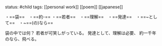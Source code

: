 status: #child 
tags: [[personal work]] [[poem]] [[japanese]]

・==袋==　・==約-== ・==若者==　・==理解==　・==発達==　・==~として==　・~==(の)なら== 

袋の中では何？
若者が可笑しがっている。
発達として、理解は必要、
約一千年のなら、飛べる。